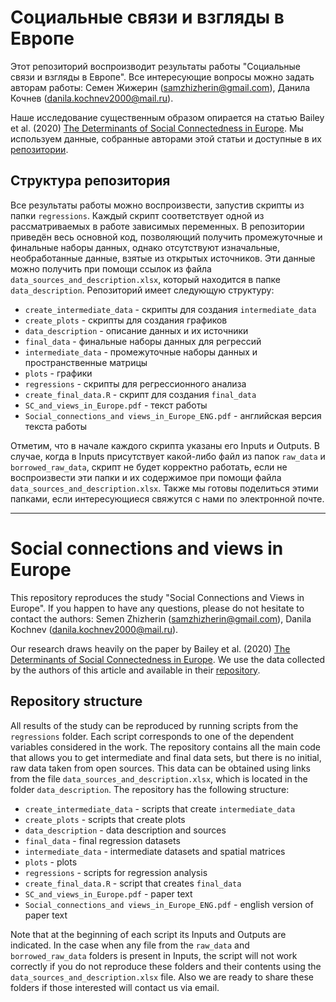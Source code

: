 # Социальные связи и взгляды в Европе

Этот репозиторий воспроизводит результаты работы "Социальные связи и взгляды в Европе". Все интересующие вопросы можно задать авторам работы: Семен Жижерин (<samzhizherin@gmail.com>), Данила Кочнев (<danila.kochnev2000@mail.ru>).

Наше исследование существенным образом опирается на статью Bailey et al. (2020) [The Determinants of Social Connectedness in Europe](https://doi.org/10.1007/978-3-030-60975-7_1). Мы используем данные, собранные авторами этой статьи и доступные в их [репозитории](https://github.com/social-connectedness-index/euro_sci).

## Структура репозитория

Все результаты работы можно воспроизвести, запустив скрипты из папки `regressions`. Каждый скрипт соответствует одной из рассматриваемых в работе зависимых переменных. В репозитории приведён весь основной код, позволяющий получить промежуточные и финальные наборы данных, однако отсутствуют изначальные, необработанные данные, взятые из открытых источников. Эти данные можно получить при помощи ссылок из файла `data_sources_and_description.xlsx`, который находится в папке `data_description`.
Репозиторий имеет следующую структуру:

* `create_intermediate_data` - скрипты для создания `intermediate_data`
* `create_plots` - скрипты для создания графиков
* `data_description` - описание данных и их источники
* `final_data` - финальные наборы данных для регрессий
* `intermediate_data` - промежуточные наборы данных и пространственные матрицы
* `plots` - графики
* `regressions` - скрипты для регрессионного анализа
* `create_final_data.R` - скрипт для создания `final_data`
* `SC_and_views_in_Europe.pdf` - текст работы
* `Social_connections_and views_in_Europe_ENG.pdf` - английская версия текста работы

Отметим, что в начале каждого скрипта указаны его Inputs и Outputs. В случае, когда в Inputs присутствует какой-либо файл из папок `raw_data` и `borrowed_raw_data`, скрипт не будет корректно работать, если не воспроизвести эти папки и их содержимое при помощи файла `data_sources_and_description.xlsx`. Также мы готовы поделиться этими папками, если интересующиеся свяжутся с нами по электронной почте.

***

# Social connections and views in Europe

This repository reproduces the study "Social Connections and Views in Europe". If you happen to have any questions, please do not hesitate to contact the authors: Semen Zhizherin (<samzhizherin@gmail.com>), Danila Kochnev (<danila.kochnev2000@mail.ru>).

Our research draws heavily on the paper by Bailey et al. (2020) [The Determinants of Social Connectedness in Europe](https://doi.org/10.1007/978-3-030-60975-7_1). We use the data collected by the authors of this article and available in their [repository](https://github.com/social-connectedness-index/euro_sci).

## Repository structure

All results of the study can be reproduced by running scripts from the `regressions` folder. Each script corresponds to one of the dependent variables considered in the work. The repository contains all the main code that allows you to get intermediate and final data sets, but there is no initial, raw data taken from open sources. This data can be obtained using links from the file `data_sources_and_description.xlsx`, which is located in the folder `data_description`.
The repository has the following structure:

* `create_intermediate_data` - scripts that create `intermediate_data`
* `create_plots` - scripts that create plots
* `data_description` - data description and sources
* `final_data` - final regression datasets
* `intermediate_data` - intermediate datasets and spatial matrices
* `plots` - plots
* `regressions` - scripts for regression analysis
* `create_final_data.R` - script that creates `final_data`
* `SC_and_views_in_Europe.pdf` - paper text
* `Social_connections_and views_in_Europe_ENG.pdf` - english version of paper text

Note that at the beginning of each script its Inputs and Outputs are indicated. In the case when any file from the `raw_data` and `borrowed_raw_data` folders is present in Inputs, the script will not work correctly if you do not reproduce these folders and their contents using the `data_sources_and_description.xlsx` file. Also we are ready to share these folders if those interested will contact us via email. 
